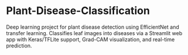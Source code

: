 # Plant-Disease-Classification
Deep learning project for plant disease detection using EfficientNet and transfer learning. Classifies leaf images into diseases via a Streamlit web app with Keras/TFLite support, Grad-CAM visualization, and real-time prediction.
